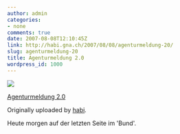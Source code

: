 ```yaml
---
author: admin
categories:
- none
comments: true
date: 2007-08-08T12:10:45Z
link: http://habi.gna.ch/2007/08/08/agenturmeldung-20/
slug: agenturmeldung-20
title: Agenturmeldung 2.0
wordpress_id: 1000
---
```


[![](http://farm2.static.flickr.com/1150/1049685887_1938374370_m.jpg)](http://www.flickr.com/photos/habi/1049685887/)
   

 
  [Agenturmeldung 2.0](http://www.flickr.com/photos/habi/1049685887/)
    

  Originally uploaded by [habi](http://www.flickr.com/people/habi/).
 



Heute morgen auf der letzten Seite im 'Bund'.
  


